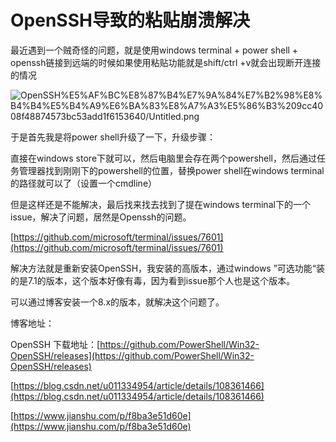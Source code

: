 # OpenSSH导致的粘贴崩溃解决

最近遇到一个贼奇怪的问题，就是使用windows terminal + power shell + openssh链接到远端的时候如果使用粘贴功能就是shift/ctrl +v就会出现断开连接的情况

![OpenSSH%E5%AF%BC%E8%87%B4%E7%9A%84%E7%B2%98%E8%B4%B4%E5%B4%A9%E6%BA%83%E8%A7%A3%E5%86%B3%209cc4008f48874573bc53add1f6153640/Untitled.png](OpenSSH%E5%AF%BC%E8%87%B4%E7%9A%84%E7%B2%98%E8%B4%B4%E5%B4%A9%E6%BA%83%E8%A7%A3%E5%86%B3%209cc4008f48874573bc53add1f6153640/Untitled.png)

于是首先我是将power shell升级了一下，升级步骤：

直接在windows store下就可以，然后电脑里会存在两个powershell，然后通过任务管理器找到刚刚下的powershell的位置，替换power shell在windows terminal的路径就可以了（设置一个cmdline）

但是这样还是不能解决，最后找来找去找到了提在windows terminal下的一个issue，解决了问题，居然是Openssh的问题。

[https://github.com/microsoft/terminal/issues/7601](https://github.com/microsoft/terminal/issues/7601)

解决方法就是重新安装OpenSSH，我安装的高版本，通过windows ”可选功能“装的是7.1的版本，这个版本好像有毒，因为看到issue那个人也是这个版本。

可以通过博客安装一个8.x的版本，就解决这个问题了。

博客地址：

OpenSSH 下载地址：[https://github.com/PowerShell/Win32-OpenSSH/releases](https://github.com/PowerShell/Win32-OpenSSH/releases)

[https://blog.csdn.net/u011334954/article/details/108361466](https://blog.csdn.net/u011334954/article/details/108361466)

[https://www.jianshu.com/p/f8ba3e51d60e](https://www.jianshu.com/p/f8ba3e51d60e)